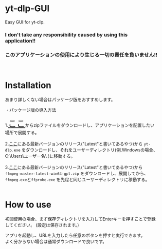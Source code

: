 # yt-dlp-GUI
Easy GUI for yt-dlp. 
<h3>I don't take any responsibility caused by using this application!!</h3>
<h3>このアプリケーションの使用により生じる一切の責任を負いません!!</h3><br>

# Installation
あまり詳しくない場合はパッケージ版をおすすめします。

・パッケージ版の導入方法

1.<a style="font-size:2em" href="https://raw.githubusercontent.com/AkaakuHub/yt-dlp-GUI/main/yt-dlp-gui.zip">ここ</a>からzipファイルをダウンロードし、アプリケーションを配置したい場所で展開する。<br><br>
2.<a href="https://github.com/yt-dlp/yt-dlp/releases">ここ</a>にある最新バージョンのリリース("Latest"と書いてあるやつ)から
```yt-dlp.exe```
をダウンロードし、それをユーザーディレクトリ(例.Windowsの場合、C:\\Users\\ユーザー名\\
)に移動する。<br><br>
3.<a href="https://github.com/yt-dlp/FFmpeg-Builds/releases/">ここ</a>にある最新バージョンのリリース("Latest"と書いてあるやつ)から
```ffmpeg-master-latest-win64-gpl.zip```
をダウンロードし、展開してから、
```ffmpeg.exe```と```ffprobe.exe```
を先程と同じユーザーディレクトリに移動する。<br><br>

# How to use

初回使用の場合、まず保存ディレクトリを入力してEnterキーを押すことで登録してください。
(設定は保存されます。)<br>

アプリを起動し、URLを入力したら任意のボタンを押すと実行できます。<br>
よく分からない場合は通常ダウンロードで良いです。